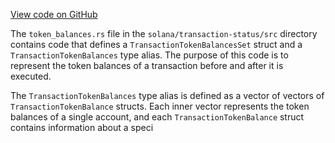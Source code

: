 [View code on GitHub](https://github.com/solana-labs/solana/blob/master/transaction-status/src/token_balances.rs)

The `token_balances.rs` file in the `solana/transaction-status/src` directory contains code that defines a `TransactionTokenBalancesSet` struct and a `TransactionTokenBalances` type alias. The purpose of this code is to represent the token balances of a transaction before and after it is executed.

The `TransactionTokenBalances` type alias is defined as a vector of vectors of `TransactionTokenBalance` structs. Each inner vector represents the token balances of a single account, and each `TransactionTokenBalance` struct contains information about a speci
